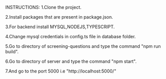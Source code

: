 

INSTRUCTIONS:
1.Clone the project.

2.Install packages thst are present in package.json.

3.For backend install MYSQL,NODEJS,TYPESCRIPT.

4.Change mysql credentials in config.ts file in database folder.

5.Go to directory of screening-questions and type the command "npm run build".

6.Go to directory of server and type the command "npm start".

7.And go to the port 5000 i.e "http://localhost:5000/"


